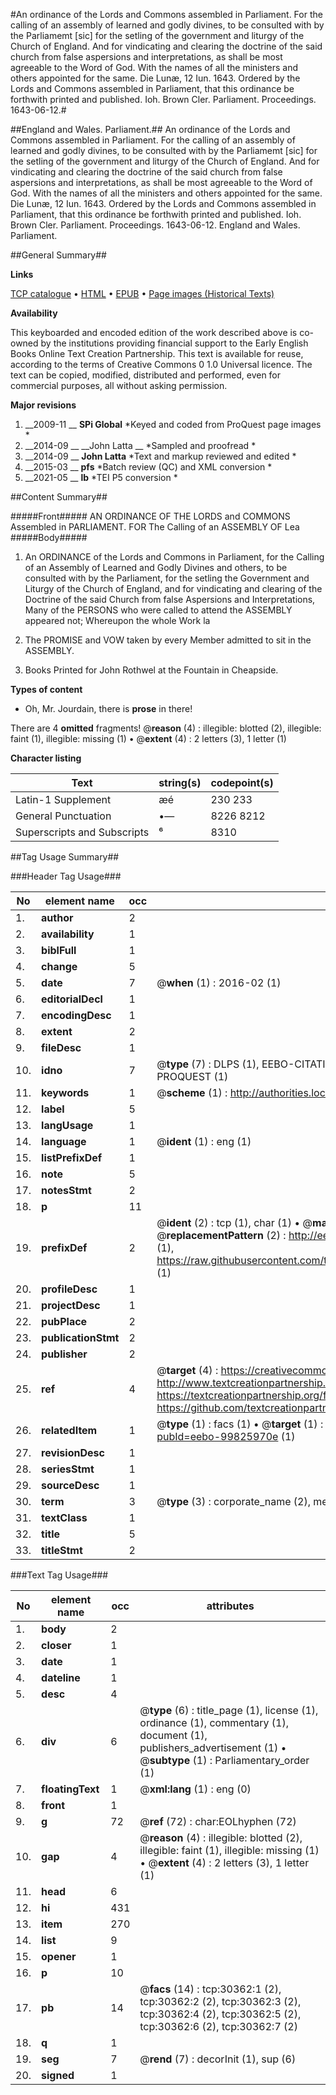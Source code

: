 #An ordinance of the Lords and Commons assembled in Parliament. For the calling of an assembly of learned and godly divines, to be consulted with by the Parliamemt [sic] for the setling of the government and liturgy of the Church of England. And for vindicating and clearing the doctrine of the said church from false aspersions and interpretations, as shall be most agreeable to the Word of God. With the names of all the ministers and others appointed for the same. Die Lunæ, 12 Iun. 1643. Ordered by the Lords and Commons assembled in Parliament, that this ordinance be forthwith printed and published. Ioh. Brown Cler. Parliament. Proceedings. 1643-06-12.#

##England and Wales. Parliament.##
An ordinance of the Lords and Commons assembled in Parliament. For the calling of an assembly of learned and godly divines, to be consulted with by the Parliamemt [sic] for the setling of the government and liturgy of the Church of England. And for vindicating and clearing the doctrine of the said church from false aspersions and interpretations, as shall be most agreeable to the Word of God. With the names of all the ministers and others appointed for the same. Die Lunæ, 12 Iun. 1643. Ordered by the Lords and Commons assembled in Parliament, that this ordinance be forthwith printed and published. Ioh. Brown Cler. Parliament.
Proceedings. 1643-06-12.
England and Wales. Parliament.

##General Summary##

**Links**

[TCP catalogue](http://www.ota.ox.ac.uk/tcp/)  • 
[HTML](http://tei.it.ox.ac.uk/tcp/Texts-HTML/free/A37/A37962.html)  • 
[EPUB](http://tei.it.ox.ac.uk/tcp/Texts-EPUB/free/A37/A37962.epub) • 
[Page images (Historical Texts)](https://historicaltexts.jisc.ac.uk/eebo-99825970e)

**Availability**

This keyboarded and encoded edition of the work described above is co-owned by the
    institutions providing financial support to the Early English Books Online Text Creation
    Partnership. This text is available for reuse, according to the terms of  Creative Commons 0 1.0 Universal
    licence. The text can be copied, modified, distributed and performed, even for commercial
    purposes, all without asking permission.

**Major revisions**

1. __2009-11 __ __SPi Global__ *Keyed and coded from ProQuest page images *
1. __2014-09 __ __John Latta __ *Sampled and proofread *
1. __2014-09 __ __John Latta__ *Text and markup reviewed and edited *
1. __2015-03 __ __pfs__ *Batch review (QC) and XML conversion *
1. __2021-05 __ __lb__ *TEI P5 conversion *

##Content Summary##

#####Front#####
AN ORDINANCE OF THE LORDS and COMMONS Assembled in PARLIAMENT. FOR The Calling of an ASSEMBLY OF Lea
#####Body#####

1. An ORDINANCE of the Lords and Commons in Parliament, for the Calling of an Assembly of Learned and Godly Divines and others, to be consulted with by the Parliament, for the setling the Government and Liturgy of the Church of England, and for vindicating and clearing of the Doctrine of the said Church from false Aspersions and Interpretations,
Many of the PERSONS who were called to attend the ASSEMBLY appeared not; Whereupon the whole Work la
1. The PROMISE and VOW taken by every Member admitted to sit in the ASSEMBLY.

1. Books Printed for John Rothwel at the Fountain in Cheapside.

**Types of content**

  * Oh, Mr. Jourdain, there is **prose** in there!

There are 4 **omitted** fragments! 
 @__reason__ (4) : illegible: blotted (2), illegible: faint (1), illegible: missing (1)  •  @__extent__ (4) : 2 letters (3), 1 letter (1)

**Character listing**


|Text|string(s)|codepoint(s)|
|---|---|---|
|Latin-1 Supplement|æé|230 233|
|General Punctuation|•—|8226 8212|
|Superscripts             and Subscripts|⁶|8310|

##Tag Usage Summary##

###Header Tag Usage###

|No|element name|occ|attributes|
|---|---|---|---|
|1.|__author__|2||
|2.|__availability__|1||
|3.|__biblFull__|1||
|4.|__change__|5||
|5.|__date__|7| @__when__ (1) : 2016-02 (1)|
|6.|__editorialDecl__|1||
|7.|__encodingDesc__|1||
|8.|__extent__|2||
|9.|__fileDesc__|1||
|10.|__idno__|7| @__type__ (7) : DLPS (1), EEBO-CITATION (1), VID (1), EEBO-PROQUEST (1), STC (2), PROQUEST (1)|
|11.|__keywords__|1| @__scheme__ (1) : http://authorities.loc.gov/ (1)|
|12.|__label__|5||
|13.|__langUsage__|1||
|14.|__language__|1| @__ident__ (1) : eng (1)|
|15.|__listPrefixDef__|1||
|16.|__note__|5||
|17.|__notesStmt__|2||
|18.|__p__|11||
|19.|__prefixDef__|2| @__ident__ (2) : tcp (1), char (1)  •  @__matchPattern__ (2) : ([0-9\-]+):([0-9IVX]+) (1), (.+) (1)  •  @__replacementPattern__ (2) : http://eebo.chadwyck.com/downloadtiff?vid=$1&page=$2 (1), https://raw.githubusercontent.com/textcreationpartnership/Texts/master/tcpchars.xml#$1 (1)|
|20.|__profileDesc__|1||
|21.|__projectDesc__|1||
|22.|__pubPlace__|2||
|23.|__publicationStmt__|2||
|24.|__publisher__|2||
|25.|__ref__|4| @__target__ (4) : https://creativecommons.org/publicdomain/zero/1.0/ (1), http://www.textcreationpartnership.org/docs/. (1), https://textcreationpartnership.org/faq/#faq05 (1), https://github.com/textcreationpartnership (1)|
|26.|__relatedItem__|1| @__type__ (1) : facs (1)  •  @__target__ (1) : https://data.historicaltexts.jisc.ac.uk/view?pubId=eebo-99825970e (1)|
|27.|__revisionDesc__|1||
|28.|__seriesStmt__|1||
|29.|__sourceDesc__|1||
|30.|__term__|3| @__type__ (3) : corporate_name (2), meeting_name (1)|
|31.|__textClass__|1||
|32.|__title__|5||
|33.|__titleStmt__|2||


###Text Tag Usage###

|No|element name|occ|attributes|
|---|---|---|---|
|1.|__body__|2||
|2.|__closer__|1||
|3.|__date__|1||
|4.|__dateline__|1||
|5.|__desc__|4||
|6.|__div__|6| @__type__ (6) : title_page (1), license (1), ordinance (1), commentary (1), document (1), publishers_advertisement (1)  •  @__subtype__ (1) : Parliamentary_order (1)|
|7.|__floatingText__|1| @__xml:lang__ (1) : eng (0)|
|8.|__front__|1||
|9.|__g__|72| @__ref__ (72) : char:EOLhyphen (72)|
|10.|__gap__|4| @__reason__ (4) : illegible: blotted (2), illegible: faint (1), illegible: missing (1)  •  @__extent__ (4) : 2 letters (3), 1 letter (1)|
|11.|__head__|6||
|12.|__hi__|431||
|13.|__item__|270||
|14.|__list__|9||
|15.|__opener__|1||
|16.|__p__|10||
|17.|__pb__|14| @__facs__ (14) : tcp:30362:1 (2), tcp:30362:2 (2), tcp:30362:3 (2), tcp:30362:4 (2), tcp:30362:5 (2), tcp:30362:6 (2), tcp:30362:7 (2)|
|18.|__q__|1||
|19.|__seg__|7| @__rend__ (7) : decorInit (1), sup (6)|
|20.|__signed__|1||
